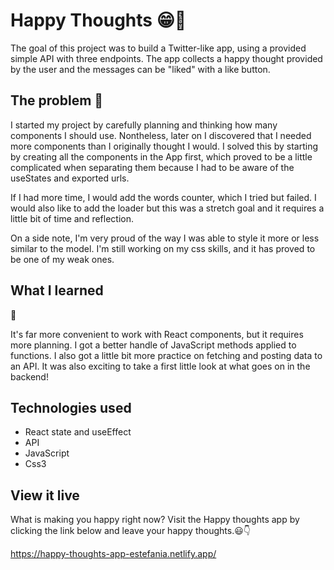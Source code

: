 # Happy Thoughts 😁💖

The goal of this project was to build a Twitter-like app, using a provided simple API with three endpoints. The app collects a happy thought provided by the user and the messages can be "liked" with a like button. 

## The problem 🤔

I started my project by carefully planning and thinking how many components I should use. Nontheless, later on I discovered that I needed more components than I originally thought I would. I solved this by starting by creating all the components in the App first, which proved to be a little complicated when separating them because I had to be aware of the useStates and exported urls.

If I had more time, I would add the words counter, which I tried but failed. I would also like to add the loader but this was a stretch goal and it requires a little bit of time and reflection.

On a side note, I'm very proud of the way I was able to style it more or less similar to the model. I'm still working on my css skills, and it has proved to be one of my weak ones.

<h2>What I learned</h2> 💪

It's far more convenient to work with React components, but it requires more planning.
I got a better handle of JavaScript methods applied to functions.
I also got a little bit more practice on fetching and posting data to an API.
It was also exciting to take a first little look at what goes on in the backend!


<h2>Technologies used</h2>

<ul>
<li>React state and useEffect</li>
<li>API</li>
<li>JavaScript</li>
<li>Css3</li>
</ul>

## View it live

What is making you happy right now? Visit the Happy thoughts app by clicking the link below and leave your happy thoughts.😃👇

https://happy-thoughts-app-estefania.netlify.app/ 


